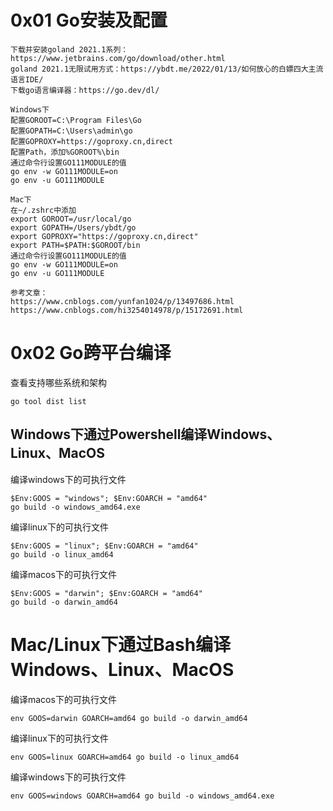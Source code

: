 # 0x01 Go安装及配置
```
下载并安装goland 2021.1系列：https://www.jetbrains.com/go/download/other.html
goland 2021.1无限试用方式：https://ybdt.me/2022/01/13/如何放心的白嫖四大主流语言IDE/
下载go语言编译器：https://go.dev/dl/

Windows下
配置GOROOT=C:\Program Files\Go
配置GOPATH=C:\Users\admin\go
配置GOPROXY=https://goproxy.cn,direct
配置Path，添加%GOROOT%\bin
通过命令行设置GO111MODULE的值
go env -w GO111MODULE=on
go env -u GO111MODULE

Mac下
在~/.zshrc中添加
export GOROOT=/usr/local/go
export GOPATH=/Users/ybdt/go
export GOPROXY="https://goproxy.cn,direct"
export PATH=$PATH:$GOROOT/bin
通过命令行设置GO111MODULE的值
go env -w GO111MODULE=on
go env -u GO111MODULE

参考文章：
https://www.cnblogs.com/yunfan1024/p/13497686.html
https://www.cnblogs.com/hi3254014978/p/15172691.html
```

# 0x02 Go跨平台编译
查看支持哪些系统和架构
```
go tool dist list
```

## Windows下通过Powershell编译Windows、Linux、MacOS
编译windows下的可执行文件
```
$Env:GOOS = "windows"; $Env:GOARCH = "amd64"
go build -o windows_amd64.exe
```

编译linux下的可执行文件
```
$Env:GOOS = "linux"; $Env:GOARCH = "amd64"
go build -o linux_amd64
```

编译macos下的可执行文件
```
$Env:GOOS = "darwin"; $Env:GOARCH = "amd64"
go build -o darwin_amd64
```

# Mac/Linux下通过Bash编译Windows、Linux、MacOS
编译macos下的可执行文件
```
env GOOS=darwin GOARCH=amd64 go build -o darwin_amd64
```

编译linux下的可执行文件
```
env GOOS=linux GOARCH=amd64 go build -o linux_amd64
```

编译windows下的可执行文件
```
env GOOS=windows GOARCH=amd64 go build -o windows_amd64.exe
```